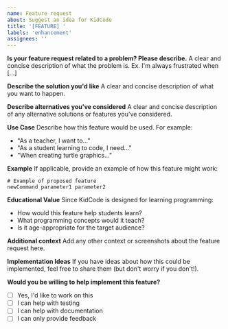 ```yaml
---
name: Feature request
about: Suggest an idea for KidCode
title: '[FEATURE] '
labels: 'enhancement'
assignees: ''
---
```


**Is your feature request related to a problem? Please describe.**
A clear and concise description of what the problem is. Ex. I'm always frustrated when [...]

**Describe the solution you'd like**
A clear and concise description of what you want to happen.

**Describe alternatives you've considered**
A clear and concise description of any alternative solutions or features you've considered.

**Use Case**
Describe how this feature would be used. For example:
- "As a teacher, I want to..."
- "As a student learning to code, I need..."
- "When creating turtle graphics..."

**Example**
If applicable, provide an example of how this feature might work:
```kidcode
# Example of proposed feature
newCommand parameter1 parameter2
```

**Educational Value**
Since KidCode is designed for learning programming:
- How would this feature help students learn?
- What programming concepts would it teach?
- Is it age-appropriate for the target audience?

**Additional context**
Add any other context or screenshots about the feature request here.

**Implementation Ideas**
If you have ideas about how this could be implemented, feel free to share them (but don't worry if you don't!).

**Would you be willing to help implement this feature?**
- [ ] Yes, I'd like to work on this
- [ ] I can help with testing
- [ ] I can help with documentation
- [ ] I can only provide feedback